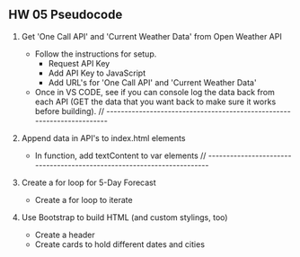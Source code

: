 ## HW 05 Pseudocode

1. Get 'One Call API' and 'Current Weather Data' from Open Weather API
    * Follow the instructions for setup.
        - Request API Key
        - Add API Key to JavaScript
        - Add URL's for 'One Call API' and 'Current Weather Data'
    * Once in VS CODE, see if you can console log the data back from each
    API (GET the data that you want back to make sure it works before building).
// -----------------------------------------------------------------------
2. Append data in API's to index.html elements
    * In function, add textContent to var elements
// -----------------------------------------------------------------------
3. Create a for loop for 5-Day Forecast
    * Create a for loop to iterate

4. Use Bootstrap to build HTML (and custom stylings, too)
    * Create a header
    * Create cards to hold different dates and cities